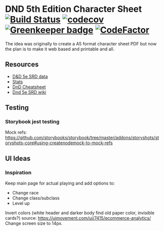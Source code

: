 # DND 5th Edition Character Sheet [![Build Status](https://travis-ci.com/carvallegro/dnd-sheet.svg?branch=master)](https://travis-ci.com/carvallegro/dnd-sheet) [![codecov](https://codecov.io/gh/carvallegro/dnd-sheet/branch/master/graph/badge.svg)](https://codecov.io/gh/carvallegro/dnd-sheet) [![Greenkeeper badge](https://badges.greenkeeper.io/carvallegro/dnd-sheet.svg)](https://greenkeeper.io/) [![CodeFactor](https://www.codefactor.io/repository/github/carvallegro/dnd-sheet/badge)](https://www.codefactor.io/repository/github/carvallegro/dnd-sheet)

The idea was originally to create a A5 format character sheet PDF but now the plan is to make it web based and printable and all.

## Resources

- [D&D 5e SRD data](https://github.com/BTMorton/dnd-5e-srd)
- [Stats](https://adventurerscodex.com/player-tools.html)
- [DnD Cheatsheet](https://crobi.github.io/dnd5e-quickref/preview/quickref.html)
- [Dnd 5e SRD wiki](http://dnd5e.wikidot.com/wizard)

## Testing

### Storybook jest testing

Mock refs: https://github.com/storybooks/storybook/tree/master/addons/storyshots/storyshots-core#using-createnodemock-to-mock-refs


## UI Ideas

### Inspiration
Keep main page for actual playing and add options to: 
- Change race
- Change class/subclass
- Level up

Invert colors (white header and darker body find old paper color, invisible cards?) source: https://uimovement.com/ui/7415/ecommerce-analytics/ 
Change screen size to 14px.
